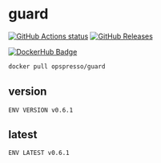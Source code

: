 # guard

[![GitHub Actions status](https://github.com/opspresso/guard/workflows/Build-Push/badge.svg)](https://github.com/opspresso/guard/actions)
[![GitHub Releases](https://img.shields.io/github/release/opspresso/guard.svg)](https://github.com/opspresso/guard/releases)

[![DockerHub Badge](http://dockeri.co/image/opspresso/guard)](https://hub.docker.com/r/opspresso/guard/)

```bash
docker pull opspresso/guard
```

## version

```
ENV VERSION v0.6.1
```

## latest

```
ENV LATEST v0.6.1
```
